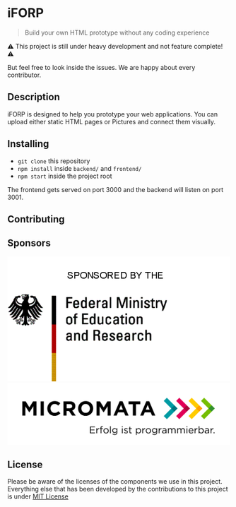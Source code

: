 # iFORP
> Build your own HTML prototype without any coding experience

⚠️ This project is still under heavy development and not feature complete! ⚠️ 

But feel free to look inside the issues. We are happy about every contributor.

## Description

iFORP is designed to help you prototype your web applications. You can upload either static HTML pages or Pictures and connect them visually.

## Installing

- `git clone` this repository
- `npm install` inside `backend/` and `frontend/`
- `npm start` inside the project root

The frontend gets served on port 3000 and the backend will listen on port 3001.

## Contributing

<!-- tbd-->

## Sponsors

![BMBF Logo](frontend/src/assets/img/BMBF.gif)
![Micromata Logo](frontend/src/assets/img/micromata.svg)

## License

Please be aware of the licenses of the components we use in this project.
Everything else that has been developed by the contributions to this project is under [MIT License](LICENSE)